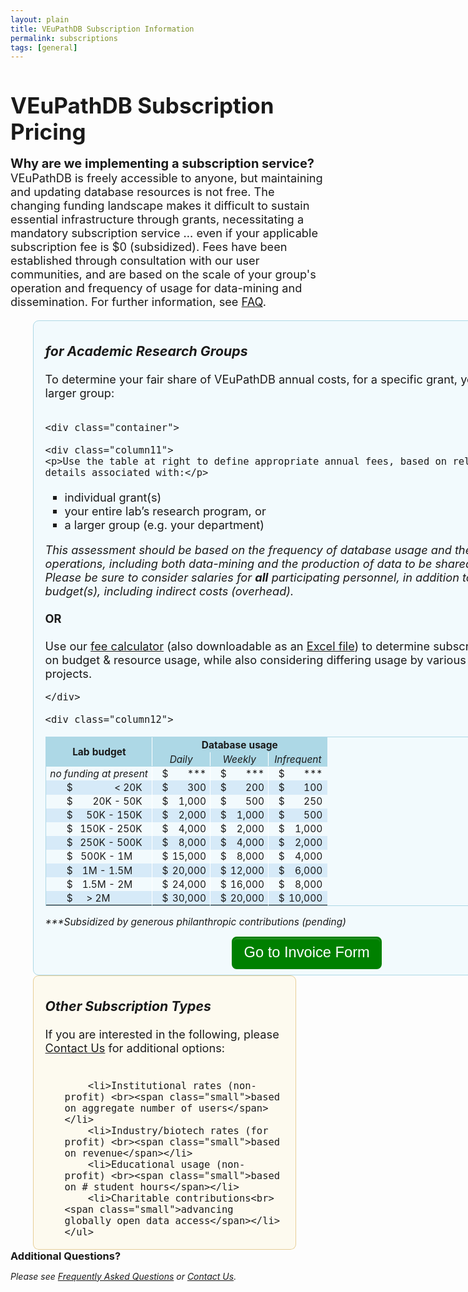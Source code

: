 ```yaml
---
layout: plain
title: VEuPathDB Subscription Information
permalink: subscriptions
tags: [general]
---
```

<style>
  h1 {
    font-size: 2.5em;
    margin-bottom:0;
    padding-bottom:0;
    padding-top:0;
  }

  div.static-content {
    font-size:130%;
    a {
      text-decoration: underline;
    } 
    h2 {
      font-size: 1.5em;
      font-weight:400;
      padding-bottom:0.5em;
    }
    h3 {
      padding-top:0.25em;
      font-style: italic;
    }
    div.container {
      display: flex;
    }
    div.column1 {
      flex: 0 0 60%; 
      border-radius: .5em;
      border: 1px solid lightblue;
      background: #e6f7fd78;
      padding: 0 1em 0.5em;
      margin-left: 2em;
      min-width: 46em;
      p {
        margin:0;
      }
    }
    div.column2 {
      flex: 0 0 auto;
      border-radius: .5em;
      border: 1px solid #dbb667a6;
      background: #fdf9e696;
      padding: 0 1em 0;
      margin-left: 2em;
      max-width: 21em;
      p {
        margin:0;
      }
    }
    div.column11 {
      flex: 0 0 45%;
    }
    div.column12 {
      flex: 0 0 auto;
      margin-left: 1em;
    }

    ul {
      list-style-type: square;
    }
    .column11 ul {
      padding-left: 0;
      margin-top: 0;
    }
    .column11 li {
      padding-top: 0.8em;
      padding-bottom: 0.5em;
    }
    .column11 li p {
      text-decoration: underline;
      margin-top: 1em;
      position: relative;
      right: 1em;
    }
    .column2 li {
      padding-top: 0.4em;
      padding-bottom: 0.5em;
    }

    table {
      font-size: 85%;
      border: 1px solid lightblue;
    }
    td {
      text-align: right;
      padding: 0.10em 0.4em;
    }
    td.center {
      text-align: center;
      vertical-align: middle;
    }
    td.sidewhite {
      border-right: 1px solid white;
    }
    thead td {
      font-weight: bold;
      border: 1px solid lightblue;
      background: lightblue;
    }
    tbody tr.alt td {
      background: #d6eaf8;
    }
    td.nopad-r {
      padding-right: 0;
    }
    td.pad-r-halfem {
      padding-right: 0.5em
    }
    td.pad-r-1em {
      padding-right: 1em
    }
    td.pad-l-1em {
      padding-left: 1em
    }
    td.pad-r-2em {
      padding-right: 2em
    }
    td.pad-l-2em {
      padding-left: 2em
    }
    td.pad-r-4em {
      padding-right: 4.3em
    }

    .button-3 {
      font-size: 130%;
      background-color: green;
      border: 0.15em solid green;
      border-radius: 8px;
      box-shadow: rgba(27, 31, 35, 0.04) 0 1px 0, rgba(255, 255, 255, 0.25) 0 1px 0 inset;
      box-sizing: border-box;
      color: white;
      cursor: pointer;
      font-weight: 400;
      margin-top: 0.6em;
      padding: 0.4em 0.7em;
      transition: background-color 0.2s cubic-bezier(0.3, 0, 0.5, 1);
      touch-action: manipulation;
      vertical-align: middle;
    }
    .button-3:focus:not(:focus-visible):not(.focus-visible) {
      box-shadow: none;
      outline: none;
    }
    .button-3:hover {
      background-color: #2c974b;
    }
    .button-3:focus {
      box-shadow: rgba(46, 164, 79, .4) 0 0 0 3px;
      outline: none;
    }
    .button-3:active {
      background-color: #298e46;
      box-shadow: rgba(20, 70, 32, .2) 0 1px 0 inset;
    }
    .button-3 a {
      text-decoration: none;
      color: white;
    }

    .italics {
      font-style:italic;
    }
    .small {
      font-size:90%;
      font-style:italic;
    }
    .center {
      text-align: center;
    }

    div.addquest {
      margin: 2em 2em;
      p {
       padding-left: 2em;
       display: inline;
      } 
    }

    @media only screen and (max-width: 50em) {
      div.container {
        flex-wrap:wrap;
      }
      div.column1, div.column2, .button-3, div.addquest, div.addquest p {
        margin-bottom: 1em;
        margin-left: 0;
      }
      div.addquest, div.addquest p {
        padding-left: 0;
        display: block;
      }
    }

  }
</style>

<h1>VEuPathDB Subscription Pricing</h1>

<div class="static-content">

  <div class="top">
    <p><b style="font-size:110%">Why are we implementing a subscription service?</b> VEuPathDB is freely accessible to anyone, but maintaining and updating database resources is not free. The changing funding landscape makes it difficult to sustain essential infrastructure through grants, necessitating a mandatory subscription service ... even if your applicable subscription fee is $0 (subsidized). Fees have been established through consultation with our user communities, and are based on the scale of your group's operation and frequency of usage for data-mining and dissemination.  For further information, see <a href="/a/app/static-content/faq.html">FAQ</a>.</p>
  </div>

  <div class="container">

  <div class="column1">
    <h3>for Academic Research Groups</h3>
    <p style="padding-bottom:1em">To determine your fair share of VEuPathDB annual costs, for a specific grant, your entire lab, or a larger group:</p>

    <div class="container">

    <div class="column11">
    <p>Use the table at right to define appropriate annual fees, based on relevant budget details associated with:</p>
<ul>
<li>individual grant(s)</li>
<li>your entire lab’s research program, or</li>
<li>a larger group (e.g. your department)</li>
</ul>
<p><i>This assessment should be based on the frequency of database usage and the scale of your operations, including both data-mining and the production of data to be shared via VEuPathDB.  Please be sure to consider salaries for <b>all</b> participating personnel, in addition to total grant budget(s), including indirect costs (overhead).</i></p><br>
        <p><b>OR</b></p><br>
      <p>Use our <a href="https://docs.google.com/spreadsheets/d/1ldBS8u2Afu9DDPaSvHEp9k1_E5U3u6QEOQMt_ehIYgw/copy?usp=sharing" target="_blank" rel="noopener noreferrer">fee calculator</a> 
        (also downloadable as an <a target="_blank" href="{{ '/documents/Subscription_Fee_Calculator_2025.xlsx' | absolute_url }}">Excel file</a>) 
        to determine subscription fees based on budget & resource usage, while also considering differing usage by various individuals or projects.</p>
    
    

    </div>

    <div class="column12">
  <table>

  <thead>
    <tr>
      <td colspan="2" rowspan="2" class="center sidewhite">Lab budget</td>
      <td colspan="6" class="center">Database usage</td>
    </tr>
    <tr>
      <td colspan="2" class="center sidewhite" style="font-weight:400;font-style:italic">Daily</td>
      <td colspan="2" class="center sidewhite" style="font-weight:400;font-style:italic">Weekly</td>
      <td colspan="2" class="center" style="font-weight:400;font-style:italic">Infrequent</td>
    </tr>
  </thead>

  <tbody><tr>
    <td colspan="2" class="center sidewhite"><i>no funding at present</i></td>
    <td class="pad-l-1em nopad-r">$</td>
    <td class="sidewhite">***</td>
    <td class="pad-l-1em nopad-r">$</td>
    <td class="sidewhite">***</td>
    <td class="pad-l-1em nopad-r">$</td>
    <td class="pad-r-halfem">***</td>
  </tr>
  <tr class="alt">
    <td class="pad-l-2em nopad-r">$</td>  <!-- this affects all subsequent rows -->
    <td class="pad-r-1em sidewhite">&lt; 20K</td>
    <td class="pad-l-1em nopad-r">$</td>  <!-- this affects all subsequent rows -->
    <td class="sidewhite">300</td>
    <td class="pad-l-1em nopad-r">$</td>  <!-- this affects all subsequent rows -->
    <td class="sidewhite">200</td>
    <td class="pad-l-1em nopad-r">$</td>  <!-- this affects all subsequent rows -->
    <td class="pad-r-halfem">100</td>
  </tr>
  <tr>
    <td class="nopad-r">$</td>
    <td class="pad-r-1em sidewhite">20K - 50K</td>
    <td class="nopad-r">$</td>
    <td class="sidewhite">1,000</td>
    <td class="nopad-r">$</td>
    <td class="sidewhite">500</td>
    <td class="nopad-r">$</td>
    <td class="pad-r-halfem">250</td>
  </tr>
  <tr class="alt">
    <td class="nopad-r">$</td>
    <td class="pad-r-1em sidewhite">50K - 150K</td>
    <td class="nopad-r">$</td>
    <td class="sidewhite">2,000</td>
    <td class="nopad-r">$</td>
    <td class="sidewhite">1,000</td>
    <td class="nopad-r">$</td>
    <td class="pad-r-halfem">500</td>
  </tr>
  <tr>
    <td class="nopad-r">$</td>
    <td class="pad-r-1em sidewhite">150K - 250K</td>
    <td class="nopad-r">$</td>
    <td class="sidewhite">4,000</td>
    <td class="nopad-r">$</td>
    <td class="sidewhite">2,000</td>
    <td class="nopad-r">$</td>
    <td class="pad-r-halfem">1,000</td>
  </tr>
  <tr class="alt">
    <td class="nopad-r">$</td>
    <td class="pad-r-1em sidewhite">250K - 500K</td>
    <td class="nopad-r">$</td>
    <td class="sidewhite">8,000</td>
    <td class="nopad-r">$</td>
    <td class="sidewhite">4,000</td>
    <td class="nopad-r">$</td>
    <td class="pad-r-halfem">2,000</td>
  </tr>
  <tr>
    <td class="nopad-r">$</td>
    <td class="pad-r-2em sidewhite">500K - 1M</td>
    <td class="nopad-r">$</td>
    <td class="sidewhite">15,000</td>
    <td class="nopad-r">$</td>
    <td class="sidewhite">8,000</td>
    <td class="nopad-r">$</td>
    <td class="pad-r-halfem">4,000</td>
  </tr>
  <tr class="alt">
    <td class="nopad-r">$</td>
    <td class="pad-r-2em sidewhite">1M - 1.5M</td>
    <td class="nopad-r">$</td>
    <td class="sidewhite">20,000</td>
    <td class="nopad-r">$</td>
    <td class="sidewhite">12,000</td>
    <td class="nopad-r">$</td>
    <td class="pad-r-halfem">6,000</td>
  </tr>
  <tr>
    <td class="nopad-r">$</td>
    <td class="pad-r-2em sidewhite">1.5M - 2M</td>
    <td class="nopad-r">$</td>
    <td class="sidewhite">24,000</td>
    <td class="nopad-r">$</td>
    <td class="sidewhite">16,000</td>
    <td class="nopad-r">$</td>
    <td class="pad-r-halfem">8,000</td>
  </tr>
  <tr class="alt">
    <td class="nopad-r">$</td>
    <td class="pad-r-4em sidewhite">&gt; 2M</td>
    <td class="nopad-r">$</td>
    <td class="sidewhite">30,000</td>
    <td class="nopad-r">$</td>
    <td class="sidewhite">20,000</td>
    <td class="nopad-r">$</td>
    <td class="pad-r-halfem">10,000</td>
  </tr></tbody>

  </table>
  <span style="font-size:85%;font-style:italic">***Subsidized by generous philanthropic contributions (pending)</span>
   <div class="center">
      <button class="button-3"><a href="https://upenn.co1.qualtrics.com/jfe/form/SV_56yc5QpxL0IfWkK" target="_blank" rel="noopener noreferrer">
        Go to Invoice Form</a></button></div>
    </div>
    
    </div>

  </div>  <!-- end of column1 -->

  <div class="column2">     
    <h3>Other Subscription Types</h3>
    <p>If you are interested in the following, please
      <a href="mailto:subscriptions@veupathdb.org">Contact Us</a> for additional options:</p><br>
    <ul>
        
        <li>Institutional rates (non-profit) <br><span class="small">based on aggregate number of users</span></li>
        <li>Industry/biotech rates (for profit) <br><span class="small">based on revenue</span></li>
        <li>Educational usage (non-profit) <br><span class="small">based on # student hours</span></li>
        <li>Charitable contributions<br><span class="small">advancing globally open data access</span></li>
    </ul>
  </div>  <!-- end of column2 -->
  </div>

  <div class="addquest">
    <h3 style="display:inline">Additional Questions?</h3>
    <p><i>Please see <a href="/a/app/static-content/faq.html">Frequently Asked Questions</a> 
      or <a href="/a/app/contact-us">Contact Us</a>.</i></p>
  </div>

</div>

